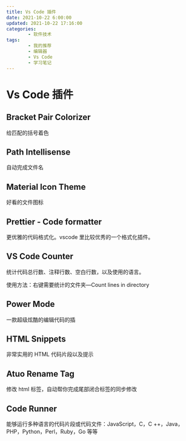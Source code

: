 ```yaml
---
title: Vs Code 插件
date: 2021-10-22 6:00:00
updated: 2021-10-22 17:16:00
categories:
        - 软件技术
tags:
        - 我的推荐
        - 编辑器
        - Vs Code
        - 学习笔记
---
```



# Vs Code 插件

## Bracket Pair Colorizer

给匹配的括号着色



## Path Intellisense

自动完成文件名

## Material Icon Theme

好看的文件图标

## Prettier - Code formatter

更优雅的代码格式化。vscode 里比较优秀的一个格式化插件。

## VS Code Counter

统计代码总行数、注释行数、空白行数，以及使用的语言。

使用方法：右键需要统计的文件夹—Count lines in directory

## Power Mode

一款超级炫酷的编辑代码的插

## HTML Snippets

非常实用的 HTML 代码片段以及提示

## Atuo Rename Tag

修改 html 标签，自动帮你完成尾部闭合标签的同步修改

## Code Runner

能够运行多种语言的代码片段或代码文件：JavaScript，C，C ++，Java，PHP，Python，Perl，Ruby，Go 等等